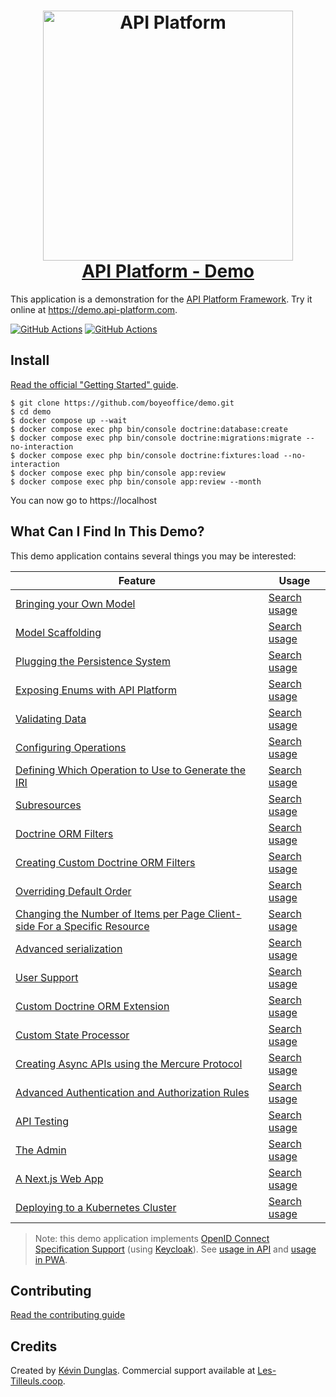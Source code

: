 <h1 align="center">
    <a href="https://api-platform.com">
        <img width="400" height="400" src="https://api-platform.com/images/zeus.svg" alt="API Platform">
        <br />API Platform - Demo
    </a>
</h1>

This application is a demonstration for the [API Platform Framework](https://api-platform.com/).
Try it online at <https://demo.api-platform.com>.

[![GitHub Actions](https://github.com/api-platform/demo/workflows/CI/badge.svg)](https://github.com/api-platform/demo/actions?workflow=CI)
[![GitHub Actions](https://github.com/api-platform/demo/workflows/CD/badge.svg)](https://github.com/api-platform/demo/actions?workflow=CD)

## Install

[Read the official "Getting Started" guide](https://api-platform.com/docs/distribution/).

    $ git clone https://github.com/boyeoffice/demo.git
    $ cd demo
    $ docker compose up --wait
    $ docker compose exec php bin/console doctrine:database:create
    $ docker compose exec php bin/console doctrine:migrations:migrate --no-interaction
    $ docker compose exec php bin/console doctrine:fixtures:load --no-interaction
    $ docker compose exec php bin/console app:review
    $ docker compose exec php bin/console app:review --month

You can now go to https://localhost

## What Can I Find In This Demo?

This demo application contains several things you may be interested:

| Feature                                                                                                                                                                                               | Usage                                                                                                                                                                                 |
|-------------------------------------------------------------------------------------------------------------------------------------------------------------------------------------------------------|---------------------------------------------------------------------------------------------------------------------------------------------------------------------------------------|
| [Bringing your Own Model](https://api-platform.com/docs/distribution/#bringing-your-own-model)                                                                                                        | [Search usage](https://github.com/search?q=repo%3Aapi-platform%2Fdemo+path%3Aapi%2Fsrc+%22%23%5BApiResource%22&type=code)                                                             |
| [Model Scaffolding](https://api-platform.com/docs/schema-generator/getting-started/#model-scaffolding)                                                                                                | [Search usage](https://github.com/search?q=repo%3Aapi-platform%2Fdemo+path%3Aapi%2Fsrc+%22%23%5BApiProperty%28types%3A%22&type=code)                                                  |
| [Plugging the Persistence System](https://api-platform.com/docs/distribution/#plugging-the-persistence-system)                                                                                        | [Search usage](https://github.com/search?q=repo%3Aapi-platform%2Fdemo+path%3Aapi%2Fsrc+%22%23%5BORM%22&type=code)                                                                     |
| [Exposing Enums with API Platform](https://les-tilleuls.coop/blog/exposez-vos-enums-avec-api-platform)                                                                                                | [Search usage](api/src/Enum)                                                                                                                                                          |
| [Validating Data](https://api-platform.com/docs/distribution/#validating-data)                                                                                                                        | [Search usage](https://github.com/search?q=repo%3Aapi-platform%2Fdemo+path%3Aapi%2Fsrc+%22%23%5BAssert%22&type=code)                                                                  |
| [Configuring Operations](https://api-platform.com/docs/core/operations/)                                                                                                                              | [Search usage](https://github.com/search?q=repo%3Aapi-platform%2Fdemo+path%3Aapi%2Fsrc+%22operations%3A%22&type=code)                                                                 |
| [Defining Which Operation to Use to Generate the IRI](https://api-platform.com/docs/core/operations/#defining-which-operation-to-use-to-generate-the-iri)                                             | [Search usage](https://github.com/search?q=repo%3Aapi-platform%2Fdemo+path%3Aapi%2Fsrc+%22itemUriTemplate%3A%22&type=code)                                                            |
| [Subresources](https://api-platform.com/docs/core/subresources/)                                                                                                                                      | [Search usage](https://github.com/search?q=repo%3Aapi-platform%2Fdemo+path%3Aapi%2Fsrc%2FEntity+%22uriTemplate%3A+%27%2Fbooks%2F%7BbookId%7D%2Freviews%7B._format%7D%27%22&type=code) |
| [Doctrine ORM Filters](https://api-platform.com/docs/core/filters/)                                                                                                                                   | [Search usage](https://github.com/search?q=repo%3Aapi-platform%2Fdemo+path%3Aapi%2Fsrc+%22%23%5BApiFilter%22&type=code)                                                               |
| [Creating Custom Doctrine ORM Filters](https://api-platform.com/docs/core/filters/#creating-custom-doctrine-orm-filters)                                                                              | [Search usage](https://github.com/search?q=repo%3Aapi-platform%2Fdemo+path%3Aapi+%22NameFilter%22+OR+%22app.filter.user.admin.name%22&type=code)                                      |
| [Overriding Default Order](https://api-platform.com/docs/core/default-order/)                                                                                                                         | [Search usage](https://github.com/search?q=repo%3Aapi-platform%2Fdemo+path%3Aapi%2Fsrc+%22order%3A%22&type=code)                                                                      |
| [Changing the Number of Items per Page Client-side For a Specific Resource](https://api-platform.com/docs/core/pagination/#changing-the-number-of-items-per-page-client-side-for-a-specific-resource) | [Search usage](https://github.com/search?q=repo%3Aapi-platform%2Fdemo+path%3Aapi%2Fsrc+%22paginationClientItemsPerPage%22&type=code)                                                  |
| [Advanced serialization](https://api-platform.com/docs/core/serialization/)                                                                                                                           | [Search usage](https://github.com/search?q=repo%3Aapi-platform%2Fdemo+path%3Aapi%2Fsrc+%22%23%5BGroups%22&type=code)                                                                  |
| [User Support](https://api-platform.com/docs/core/user/)                                                                                                                                              | [Search usage](api/src/Entity/User.php)                                                                                                                                               |
| [Custom Doctrine ORM Extension](https://api-platform.com/docs/core/extensions/)                                                                                                                       | [Search usage](api/src/Doctrine/Orm/Extension)                                                                                                                                        |
| [Custom State Processor](https://api-platform.com/docs/core/state-processors/)                                                                                                                        | [Search usage](api/src/State/Processor)                                                                                                                                               |
| [Creating Async APIs using the Mercure Protocol](https://api-platform.com/docs/core/mercure/)                                                                                                         | [Search usage](https://github.com/search?q=repo%3Aapi-platform%2Fdemo+path%3Aapi%2Fsrc%2FEntity+%22mercure%3A%22&type=code)                                                           |
| [Advanced Authentication and Authorization Rules](https://api-platform.com/docs/core/security/)                                                                                                       | [Search usage](https://github.com/search?q=repo%3Aapi-platform%2Fdemo+path%3Aapi%2Fsrc%2FEntity+%22security%3A%22+OR+%22securityPostDenormalize%3A%22&type=code)                      |
| [API Testing](https://api-platform.com/docs/core/testing/)                                                                                                                                            | [Search usage](api/tests)                                                                                                                                                             |
| [The Admin](https://api-platform.com/docs/distribution/#the-admin)                                                                                                                                    | [Search usage](pwa/pages/admin)                                                                                                                                                       |
| [A Next.js Web App](https://api-platform.com/docs/distribution/#a-nextjs-web-app)                                                                                                                     | [Search usage](pwa)                                                                                                                                                                   |
| [Deploying to a Kubernetes Cluster](https://api-platform.com/docs/deployment/kubernetes)                                                                                                              | [Search usage](helm/api-platform)                                                                                                                                                     |

> Note: this demo application implements [OpenID Connect Specification Support](https://openid.net/developers/specs/)
> (using [Keycloak](https://www.keycloak.org/)). See [usage in API](api/config/packages/security.yaml) and
> [usage in PWA](pwa/pages/api/auth/%5B...nextauth%5D.tsx).

## Contributing

[Read the contributing guide](.github/CONTRIBUTING.md)

## Credits

Created by [Kévin Dunglas](https://dunglas.fr/). Commercial support available
at [Les-Tilleuls.coop](https://les-tilleuls.coop/).
